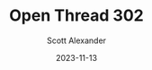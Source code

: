 ---
layout: podcast
title: "Open Thread 302"
author: Scott Alexander
description: https://www.astralcodexten.com/p/open-thread-302
date: 2023-11-13
length: 186051
duration: 46
guid: open-thread-302
---